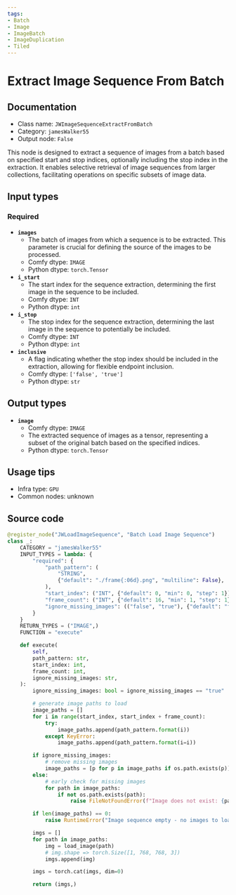 ```yaml
---
tags:
- Batch
- Image
- ImageBatch
- ImageDuplication
- Tiled
---
```


# Extract Image Sequence From Batch
## Documentation
- Class name: `JWImageSequenceExtractFromBatch`
- Category: `jamesWalker55`
- Output node: `False`

This node is designed to extract a sequence of images from a batch based on specified start and stop indices, optionally including the stop index in the extraction. It enables selective retrieval of image sequences from larger collections, facilitating operations on specific subsets of image data.
## Input types
### Required
- **`images`**
    - The batch of images from which a sequence is to be extracted. This parameter is crucial for defining the source of the images to be processed.
    - Comfy dtype: `IMAGE`
    - Python dtype: `torch.Tensor`
- **`i_start`**
    - The start index for the sequence extraction, determining the first image in the sequence to be included.
    - Comfy dtype: `INT`
    - Python dtype: `int`
- **`i_stop`**
    - The stop index for the sequence extraction, determining the last image in the sequence to potentially be included.
    - Comfy dtype: `INT`
    - Python dtype: `int`
- **`inclusive`**
    - A flag indicating whether the stop index should be included in the extraction, allowing for flexible endpoint inclusion.
    - Comfy dtype: `['false', 'true']`
    - Python dtype: `str`
## Output types
- **`image`**
    - Comfy dtype: `IMAGE`
    - The extracted sequence of images as a tensor, representing a subset of the original batch based on the specified indices.
    - Python dtype: `torch.Tensor`
## Usage tips
- Infra type: `GPU`
- Common nodes: unknown


## Source code
```python
@register_node("JWLoadImageSequence", "Batch Load Image Sequence")
class _:
    CATEGORY = "jamesWalker55"
    INPUT_TYPES = lambda: {
        "required": {
            "path_pattern": (
                "STRING",
                {"default": "./frame{:06d}.png", "multiline": False},
            ),
            "start_index": ("INT", {"default": 0, "min": 0, "step": 1}),
            "frame_count": ("INT", {"default": 16, "min": 1, "step": 1}),
            "ignore_missing_images": (("false", "true"), {"default": "false"}),
        }
    }
    RETURN_TYPES = ("IMAGE",)
    FUNCTION = "execute"

    def execute(
        self,
        path_pattern: str,
        start_index: int,
        frame_count: int,
        ignore_missing_images: str,
    ):
        ignore_missing_images: bool = ignore_missing_images == "true"

        # generate image paths to load
        image_paths = []
        for i in range(start_index, start_index + frame_count):
            try:
                image_paths.append(path_pattern.format(i))
            except KeyError:
                image_paths.append(path_pattern.format(i=i))

        if ignore_missing_images:
            # remove missing images
            image_paths = [p for p in image_paths if os.path.exists(p)]
        else:
            # early check for missing images
            for path in image_paths:
                if not os.path.exists(path):
                    raise FileNotFoundError(f"Image does not exist: {path}")

        if len(image_paths) == 0:
            raise RuntimeError("Image sequence empty - no images to load")

        imgs = []
        for path in image_paths:
            img = load_image(path)
            # img.shape => torch.Size([1, 768, 768, 3])
            imgs.append(img)

        imgs = torch.cat(imgs, dim=0)

        return (imgs,)

```
